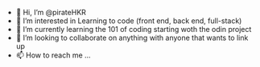 - 👋 Hi, I’m @pirateHKR
- 👀 I’m interested in Learning to code (front end, back end, full-stack)
- 🌱 I’m currently learning the 101 of coding starting woth the odin project
- 💞️ I’m looking to collaborate on anything with anyone that wants to link up
- 📫 How to reach me ...

<!---
pirateHKR/pirateHKR is a ✨ special ✨ repository because its `README.md` (this file) appears on your GitHub profile.
You can click the Preview link to take a look at your changes.
--->
